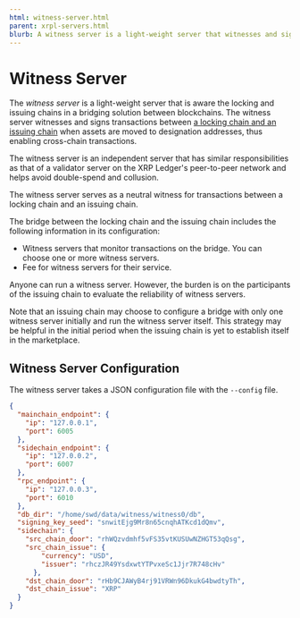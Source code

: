 ```yaml
---
html: witness-server.html
parent: xrpl-servers.html
blurb: A witness server is a light-weight server that witnesses and signs transactions between the XRP Ledger and another chain. 
---
```

# Witness Server

The _witness server_ is a light-weight server that is aware the locking and issuing chains in a bridging solution between blockchains. The witness server witnesses and signs transactions between [a locking chain and an issuing chain](locking-and-issuing-chains.html) when assets are moved to designation addresses, thus enabling cross-chain transactions. 

The witness server is an independent server that has similar responsibilities as that of a validator server on the XRP Ledger's peer-to-peer network and helps avoid double-spend and collusion. 

The witness server serves as a neutral witness for transactions between a locking chain and an issuing chain. 

The bridge between the locking chain and the issuing chain includes the following information in its configuration: 

* Witness servers that monitor transactions on the bridge. You can choose one or more witness servers. 
* Fee for witness servers for their service.
 
Anyone can run a witness server. However, the burden is on the participants of the issuing chain to evaluate the reliability of witness servers. 

Note that an issuing chain may choose to configure a bridge with only one witness server initially and run the witness server itself. This strategy may be helpful in the initial period when the issuing chain is yet to establish itself in the marketplace.


## Witness Server Configuration

The witness server takes a JSON configuration file with the `--config` file.

```json
{
  "mainchain_endpoint": {
    "ip": "127.0.0.1",
    "port": 6005
  },
  "sidechain_endpoint": {
    "ip": "127.0.0.2",
    "port": 6007
  },
  "rpc_endpoint": {
    "ip": "127.0.0.3",
    "port": 6010
  },
  "db_dir": "/home/swd/data/witness/witness0/db",
  "signing_key_seed": "snwitEjg9Mr8n65cnqhATKcd1dQmv",
  "sidechain": {
    "src_chain_door": "rhWQzvdmhf5vFS35vtKUSUwNZHGT53qQsg",
    "src_chain_issue": {
        "currency": "USD",
        "issuer": "rhczJR49YsdxwtYTPvxeSc1Jjr7R748cHv"
      },
    "dst_chain_door": "rHb9CJAWyB4rj91VRWn96DkukG4bwdtyTh",
    "dst_chain_issue": "XRP"
  }
}
```